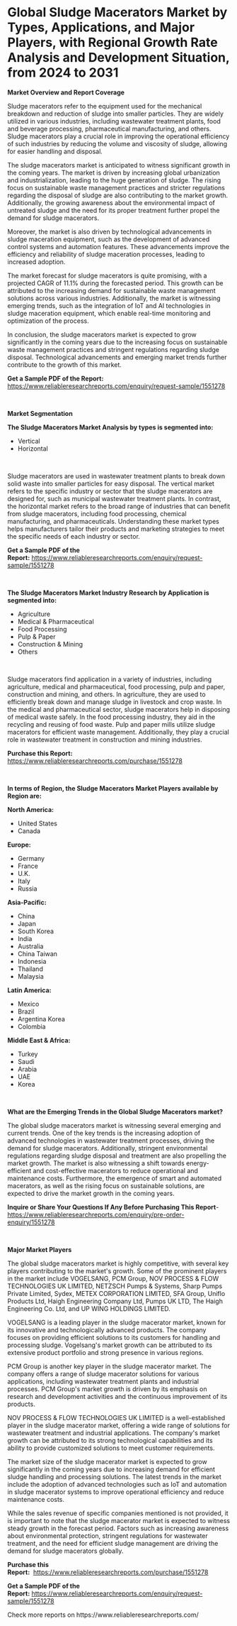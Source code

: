 <p><h1>Global Sludge Macerators Market by Types, Applications, and Major Players, with Regional Growth Rate Analysis and Development Situation, from 2024 to 2031</h1></p><p><strong>Market Overview and Report Coverage</strong></p>
<p><p>Sludge macerators refer to the equipment used for the mechanical breakdown and reduction of sludge into smaller particles. They are widely utilized in various industries, including wastewater treatment plants, food and beverage processing, pharmaceutical manufacturing, and others. Sludge macerators play a crucial role in improving the operational efficiency of such industries by reducing the volume and viscosity of sludge, allowing for easier handling and disposal.</p><p>The sludge macerators market is anticipated to witness significant growth in the coming years. The market is driven by increasing global urbanization and industrialization, leading to the huge generation of sludge. The rising focus on sustainable waste management practices and stricter regulations regarding the disposal of sludge are also contributing to the market growth. Additionally, the growing awareness about the environmental impact of untreated sludge and the need for its proper treatment further propel the demand for sludge macerators.</p><p>Moreover, the market is also driven by technological advancements in sludge maceration equipment, such as the development of advanced control systems and automation features. These advancements improve the efficiency and reliability of sludge maceration processes, leading to increased adoption.</p><p>The market forecast for sludge macerators is quite promising, with a projected CAGR of 11.1% during the forecasted period. This growth can be attributed to the increasing demand for sustainable waste management solutions across various industries. Additionally, the market is witnessing emerging trends, such as the integration of IoT and AI technologies in sludge maceration equipment, which enable real-time monitoring and optimization of the process.</p><p>In conclusion, the sludge macerators market is expected to grow significantly in the coming years due to the increasing focus on sustainable waste management practices and stringent regulations regarding sludge disposal. Technological advancements and emerging market trends further contribute to the growth of this market.</p></p>
<p><strong>Get a Sample PDF of the Report:</strong> <a href="https://www.reliableresearchreports.com/enquiry/request-sample/1551278">https://www.reliableresearchreports.com/enquiry/request-sample/1551278</a></p>
<p>&nbsp;</p>
<p><strong>Market Segmentation</strong></p>
<p><strong>The Sludge Macerators Market Analysis by types is segmented into:</strong></p>
<p><ul><li>Vertical</li><li>Horizontal</li></ul></p>
<p>&nbsp;</p>
<p><p>Sludge macerators are used in wastewater treatment plants to break down solid waste into smaller particles for easy disposal. The vertical market refers to the specific industry or sector that the sludge macerators are designed for, such as municipal wastewater treatment plants. In contrast, the horizontal market refers to the broad range of industries that can benefit from sludge macerators, including food processing, chemical manufacturing, and pharmaceuticals. Understanding these market types helps manufacturers tailor their products and marketing strategies to meet the specific needs of each industry or sector.</p></p>
<p><strong>Get a Sample PDF of the Report:</strong>&nbsp;<a href="https://www.reliableresearchreports.com/enquiry/request-sample/1551278">https://www.reliableresearchreports.com/enquiry/request-sample/1551278</a></p>
<p>&nbsp;</p>
<p><strong>The Sludge Macerators Market Industry Research by Application is segmented into:</strong></p>
<p><ul><li>Agriculture</li><li>Medical & Pharmaceutical</li><li>Food Processing</li><li>Pulp & Paper</li><li>Construction & Mining</li><li>Others</li></ul></p>
<p>&nbsp;</p>
<p><p>Sludge macerators find application in a variety of industries, including agriculture, medical and pharmaceutical, food processing, pulp and paper, construction and mining, and others. In agriculture, they are used to efficiently break down and manage sludge in livestock and crop waste. In the medical and pharmaceutical sector, sludge macerators help in disposing of medical waste safely. In the food processing industry, they aid in the recycling and reusing of food waste. Pulp and paper mills utilize sludge macerators for efficient waste management. Additionally, they play a crucial role in wastewater treatment in construction and mining industries.</p></p>
<p><strong>Purchase this Report:</strong>&nbsp; <a href="https://www.reliableresearchreports.com/purchase/1551278">https://www.reliableresearchreports.com/purchase/1551278</a></p>
<p>&nbsp;</p>
<p><strong>In terms of Region, the Sludge Macerators Market Players available by Region are:</strong></p>
<p>
    <p> <strong> North America: </strong>
        <ul>
            <li>United States</li>
            <li>Canada</li>
        </ul>
        </p> 
    <p> <strong> Europe: </strong>
        <ul>
            <li>Germany</li>
            <li>France</li>
            <li>U.K.</li>
            <li>Italy</li>
            <li>Russia</li>
        </ul>
        </p> 
    <p> <strong> Asia-Pacific: </strong>
        <ul>
            <li>China</li>
            <li>Japan</li>
            <li>South Korea</li>
            <li>India</li>
            <li>Australia</li>
            <li>China Taiwan</li>
            <li>Indonesia</li>
            <li>Thailand</li>
            <li>Malaysia</li>
        </ul>
        </p> 
    <p> <strong> Latin America: </strong>
        <ul>
            <li>Mexico</li>
            <li>Brazil</li>
            <li>Argentina Korea</li>
            <li>Colombia</li>
        </ul>
        </p> 
    <p> <strong> Middle East & Africa: </strong>
        <ul>
            <li>Turkey</li>
            <li>Saudi</li>
            <li>Arabia</li>
            <li>UAE</li>
            <li>Korea</li>
        </ul>
    </p>
    </p>
<p>&nbsp;</p>
<p><strong>What are the Emerging Trends in the Global Sludge Macerators market?</strong></p>
<p><p>The global sludge macerators market is witnessing several emerging and current trends. One of the key trends is the increasing adoption of advanced technologies in wastewater treatment processes, driving the demand for sludge macerators. Additionally, stringent environmental regulations regarding sludge disposal and treatment are also propelling the market growth. The market is also witnessing a shift towards energy-efficient and cost-effective macerators to reduce operational and maintenance costs. Furthermore, the emergence of smart and automated macerators, as well as the rising focus on sustainable solutions, are expected to drive the market growth in the coming years.</p></p>
<p><strong>Inquire or Share Your Questions If Any Before Purchasing This Report</strong>- <a href="https://www.reliableresearchreports.com/enquiry/pre-order-enquiry/1551278">https://www.reliableresearchreports.com/enquiry/pre-order-enquiry/1551278</a></p>
<p>&nbsp;</p>
<p><strong>Major Market Players</strong></p>
<p><p>The global sludge macerators market is highly competitive, with several key players contributing to the market's growth. Some of the prominent players in the market include VOGELSANG, PCM Group, NOV PROCESS & FLOW TECHNOLOGIES UK LIMITED, NETZSCH Pumps & Systems, Sharp Pumps Private Limited, Sydex, METEX CORPORATION LIMITED, SFA Group, Uniflo Products Ltd, Haigh Engineering Company Ltd, Pumps UK LTD, The Haigh Engineering Co. Ltd, and UP WING HOLDINGS LIMITED.</p><p>VOGELSANG is a leading player in the sludge macerator market, known for its innovative and technologically advanced products. The company focuses on providing efficient solutions to its customers for handling and processing sludge. Vogelsang's market growth can be attributed to its extensive product portfolio and strong presence in various regions. </p><p>PCM Group is another key player in the sludge macerator market. The company offers a range of sludge macerator solutions for various applications, including wastewater treatment plants and industrial processes. PCM Group's market growth is driven by its emphasis on research and development activities and the continuous improvement of its products.</p><p>NOV PROCESS & FLOW TECHNOLOGIES UK LIMITED is a well-established player in the sludge macerator market, offering a wide range of solutions for wastewater treatment and industrial applications. The company's market growth can be attributed to its strong technological capabilities and its ability to provide customized solutions to meet customer requirements.</p><p>The market size of the sludge macerator market is expected to grow significantly in the coming years due to increasing demand for efficient sludge handling and processing solutions. The latest trends in the market include the adoption of advanced technologies such as IoT and automation in sludge macerator systems to improve operational efficiency and reduce maintenance costs.</p><p>While the sales revenue of specific companies mentioned is not provided, it is important to note that the sludge macerator market is expected to witness steady growth in the forecast period. Factors such as increasing awareness about environmental protection, stringent regulations for wastewater treatment, and the need for efficient sludge management are driving the demand for sludge macerators globally.</p></p>
<p><strong>Purchase this Report:</strong>&nbsp;&nbsp;<a href="https://www.reliableresearchreports.com/purchase/1551278">https://www.reliableresearchreports.com/purchase/1551278</a></p>
<p></p>
<p><strong>Get a Sample PDF of the Report:</strong>&nbsp;<a href="https://www.reliableresearchreports.com/enquiry/request-sample/1551278">https://www.reliableresearchreports.com/enquiry/request-sample/1551278</a></p>
<p>Check more reports on https://www.reliableresearchreports.com/</p>